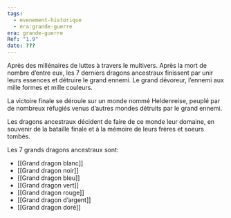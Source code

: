 ```yaml
---
tags:
  - evenement-historique
  - era:grande-guerre
era: grande-guerre
Ref: "1.9"
date: ???
---
```


Après des millénaires de luttes à travers le multivers. Après la mort de nombre d’entre eux, les 7 derniers dragons ancestraux finissent par unir leurs essences et détruire le grand ennemi. Le grand dévoreur, l’ennemi aux mille formes et mille couleurs.

La victoire finale se déroule sur un monde nommé Heldenreise, peuplé par de nombreux réfugiés venus d’autres mondes détruits par le grand ennemi.

Les dragons ancestraux décident de faire de ce monde leur domaine, en souvenir de la bataille finale et à la mémoire de leurs frères et soeurs tombés.

Les 7 grands dragons ancestraux sont:
- [[Grand dragon blanc]]
- [[Grand dragon noir]]
- [[Grand dragon bleu]]
- [[Grand dragon vert]]
- [[Grand dragon rouge]]
- [[Grand dragon d’argent]]
- [[Grand dragon doré]]
